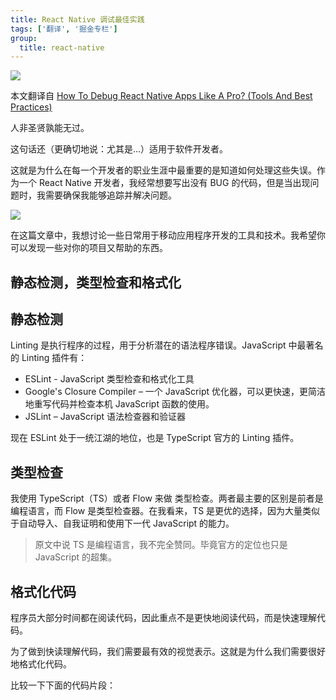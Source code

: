 ```yaml
---
title: React Native 调试最佳实践
tags: ['翻译', '掘金专栏']
group:
  title: react-native
---
```


![](https://i.loli.net/2021/01/31/gvqORZ9pSAnCrjt.png)

<Alert>本文翻译自 [How To Debug React Native Apps Like A Pro? (Tools And Best Practices)](https://www.ideamotive.co/blog/how-to-debug-your-react-native-apps-like-a-pro)</Alert>

人非圣贤孰能无过。

这句话还（更确切地说：尤其是...）适用于软件开发者。

这就是为什么在每一个开发者的职业生涯中最重要的是知道如何处理这些失误。作为一个 React Native 开发者，我经常想要写出没有 BUG 的代码，但是当出现问题时，我需要确保我能够追踪并解决问题。

![](https://i.loli.net/2021/01/31/WhfaBT2YVbQrNPd.png)

在这篇文章中，我想讨论一些日常用于移动应用程序开发的工具和技术。我希望你可以发现一些对你的项目又帮助的东西。

## 静态检测，类型检查和格式化

## 静态检测

Linting 是执行程序的过程，用于分析潜在的语法程序错误。JavaScript 中最著名的 Linting 插件有：

- ESLint - JavaScript 类型检查和格式化工具
- Google's Closure Compiler – 一个 JavaScript 优化器，可以更快速，更简洁地重写代码并检查本机 JavaScript 函数的使用。
- JSLint – JavaScript 语法检查器和验证器

现在 ESLint 处于一统江湖的地位，也是 TypeScript 官方的 Linting 插件。

## 类型检查

我使用 TypeScript（TS）或者 Flow 来做 类型检查。两者最主要的区别是前者是编程语言，而 Flow 是类型检查器。在我看来，TS 是更优的选择，因为大量类似于自动导入、自我证明和使用下一代 JavaScript 的能力。

> 原文中说 TS 是编程语言，我不完全赞同。毕竟官方的定位也只是 JavaScript 的超集。

## 格式化代码

程序员大部分时间都在阅读代码，因此重点不是更快地阅读代码，而是快速理解代码。

为了做到快读理解代码，我们需要最有效的视觉表示。这就是为什么我们需要很好地格式化代码。

比较一下下面的代码片段：
